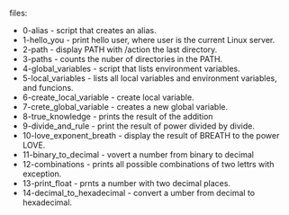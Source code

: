 files:
- 0-alias - script that creates an alias.
- 1-hello_you - print hello user, where user is the current Linux server.
- 2-path - display PATH with /action the last directory.
- 3-paths - counts the nuber of directories in the PATH.
- 4-global_variables - script that lists environment variables.
- 5-local_variables - lists all local variables and environment variables, and funcions.
- 6-create_local_variable - create local variable.
- 7-crete_global_variable - creates a new global variable.
- 8-true_knowledge - prints the result of the addition
- 9-divide_and_rule - print the result of power divided by divide.
- 10-love_exponent_breath - display the result  of BREATH to the power LOVE.
- 11-binary_to_decimal - vovert a number from binary to decimal
- 12-combinations - prints all possible combinations of two lettrs with exception.
- 13-print_float - prnts a number with two decimal places.
- 14-decimal_to_hexadecimal - convert a umber from decimal to hexadecimal.

